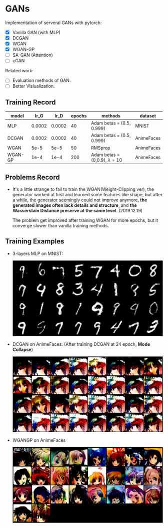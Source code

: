 # GANs

Implementation of serveral GANs with pytorch:

- [x] Vanilla GAN (with MLP)
- [x] DCGAN
- [x] WGAN
- [x] WGAN-GP
- [ ] SA-GAN (Attention)
- [ ] cGAN

Related work:

- [ ] Evaluation methods of GAN.
- [ ] Better Visiualization. 

## Training Record

| model | lr_G | lr_D | epochs | methods | dataset |
| -- | -- | -- | -- | -- | -- |
| MLP | 0.0002 | 0.0002 | 40 | Adam betas = (0.5, 0.999) | MNIST |
| DCGAN | 0.0002 | 0.0002 | 40 | Adam betas = (0.5, 0.999) | AnimeFaces |
| WGAN | 5e-5 | 5e-5 | 50 | RMSprop | AnimeFaces |
| WGAN-GP | 1e-4 | 1e-4 | 200 | Adam betas = (0,0.9), $\lambda=10$ | AnimeFaces |

## Problems Record

- It's a little strange to fail to train the WGAN(Weight-Clipping ver), the generator worked at first and learned some features like shape, but after a while, the generator seemingly could not improve anymore, **the generated images often lack details and structure**, and **the Wasserstain Distance preserve at the same level**. (2019.12.19)

   The problem get improved after training WGAN for more epochs, but it converge slower than vanilla training methods. 

## Training Examples

- 3-layers MLP on MNIST:

   ![2019-12-08-MLP-MNIST](docs/example-imgs/20191208_MLP_40epochs.png)

- DCGAN on AnimeFaces: (After training DCGAN at 24 epoch, **Mode Collapse**)

   ![2019-12-08-DCGAN-AnimeFaces](docs/example-imgs/20191208_DCGAN_40epochs.png)

- WGANGP on AnimeFaces

   ![2019-12-20-WGANGP-AnimeFaces](docs/example-imgs/20191220_WGANGP_200epochs.png)
